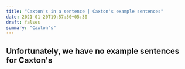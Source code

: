 ```yaml
---
title: "Caxton's in a sentence | Caxton's example sentences"
date: 2021-01-20T19:57:50+05:30
draft: falses
summary: "Caxton's"
---
```

## Unfortunately, we have no example sentences for Caxton's                 
